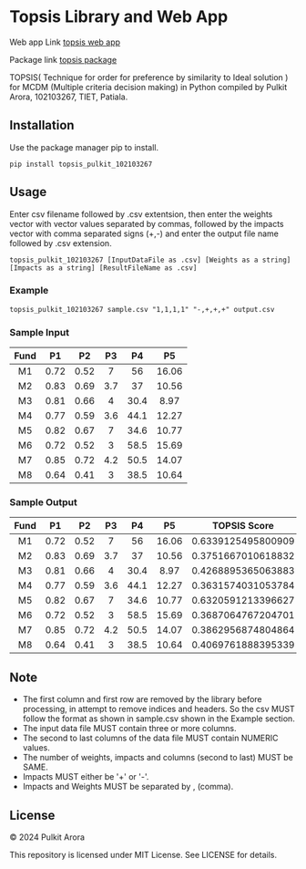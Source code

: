 
# Topsis Library and Web App

Web app Link [topsis web app](https://pulkit-topsis-web-app.streamlit.app/)

Package link [topsis package](https://pypi.org/project/topsis-pulkit-102103267/)

TOPSIS( Technique for order for preference by similarity to Ideal solution ) for MCDM (Multiple criteria decision making) in Python compiled by Pulkit Arora, 102103267, TIET, Patiala. 


## Installation
Use the package manager pip to install.
```
pip install topsis_pulkit_102103267
```
## Usage
Enter csv filename followed by .csv extentsion, then enter the weights vector with vector values separated by commas, followed by the impacts vector with comma separated signs (+,-) and enter the output file name followed by .csv extension.

```topsis_pulkit_102103267 [InputDataFile as .csv] [Weights as a string] [Impacts as a string] [ResultFileName as .csv]```

### Example
```topsis_pulkit_102103267 sample.csv "1,1,1,1" "-,+,+,+" output.csv```

### Sample Input
| Fund  | P1    | P2	| P3	| P4	| P5	|
| :---: | :---: | :---: | :---: | :---: | :---: |
| M1	| 0.72	| 0.52	| 7	    | 56	| 16.06 |
| M2	| 0.83	| 0.69	| 3.7	| 37	| 10.56 |
| M3	| 0.81	| 0.66	| 4	    | 30.4	| 8.97  | 
| M4	| 0.77	| 0.59	| 3.6	| 44.1	| 12.27 |
| M5	| 0.82	| 0.67	| 7	    | 34.6	| 10.77 |
| M6	| 0.72	| 0.52	| 3	    | 58.5	| 15.69 |
| M7	| 0.85	| 0.72	| 4.2	| 50.5	| 14.07 |
| M8	| 0.64	| 0.41	| 3	    | 38.5	| 10.64 |

### Sample Output
| Fund  | P1    | P2	| P3	| P4	| P5	|     TOPSIS Score   | Rank  |
| :---: | :---: | :---: | :---: | :---: | :---: |        :---:       | :---: |
| M1	| 0.72	| 0.52	| 7	    | 56	| 16.06 | 0.6339125495800909 |   1   |
| M2	| 0.83	| 0.69	| 3.7	| 37	| 10.56 | 0.3751667010618832 |   6   |
| M3	| 0.81	| 0.66	| 4	    | 30.4	| 8.97  | 0.4268895365063883 |   3   |
| M4	| 0.77	| 0.59	| 3.6	| 44.1	| 12.27 | 0.3631574031053784 |   8   |
| M5	| 0.82	| 0.67	| 7	    | 34.6	| 10.77 | 0.6320591213396627 |   2   |
| M6	| 0.72	| 0.52	| 3	    | 58.5	| 15.69 | 0.3687064767204701 |	 7   |
| M7	| 0.85	| 0.72	| 4.2	| 50.5	| 14.07 | 0.3862956874804864 |	 5   |
| M8	| 0.64	| 0.41	| 3	    | 38.5	| 10.64 | 0.4069761888395339 |   4   |



## Note
- The first column and first row are removed by the library before processing, in attempt to remove indices and headers. So the csv MUST follow the format as shown in sample.csv shown in the Example section.
- The input data file MUST contain three or more columns.
- The second to last columns of the data file MUST contain NUMERIC values.
- The number of weights, impacts and columns (second to last) MUST be SAME.
- Impacts MUST either be '+' or '-'.
- Impacts and Weights MUST be separated by , (comma).
## License

© 2024 Pulkit Arora

This repository is licensed under MIT License. See LICENSE for details.


